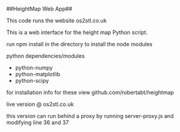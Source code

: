 ##HeightMap Web App##

This code runs the website os2stl.co.uk

This is a web interface for the height map Python script. 


run npm install in the directory to install the node modules


python dependencies/modules

* python-numpy
* python-matplotlib
* python-scipy

for installation info for these view github.com/robertabt/heightmap

live version @ os2stl.co.uk

this version can run behind a proxy by running server-proxy.js and modifying line 36 and 37
